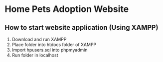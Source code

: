 # Home Pets Adoption Website
## How to start website application (Using XAMPP)
1. Download and run XAMPP
2. Place folder into htdocs folder of XAMPP
3. Import hpusers.sql into phpmyadmin
4. Run folder in localhost
